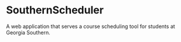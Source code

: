 # SouthernScheduler
A web application that serves a course scheduling tool for students at Georgia Southern.
